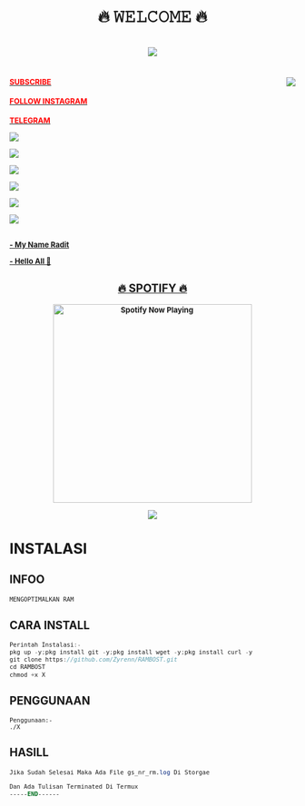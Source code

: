 
  <body>
<h1 align="center">🔥 𝚆𝙴𝙻𝙲𝙾𝙼𝙴 🔥</h1>
<br>
<div align="center">
<img src="https://images.pexels.com/photos/17257529/pexels-photo-17257529.png">
</div>
<br>
</p>
<div>
<img src="https://a.uguu.se/FSsrEvBw.jpg" align="right">
<div>
</p>
</p>
<h4><font size="2"><a href="https://youtube.com/c/PakTzy"><font color="red">SUBSCRIBE</font>
</h4>
<h4><font size="2"><a href="https://instagram.com/raditya_yoga19?igshid=ZDdkNTZiNTM="><font color="red">FOLLOW INSTAGRAM</font>
</h4>
<h4><font size="2"><a href="https://t.me/ZennTzyy"><font color="red">TELEGRAM</font>          
</p>
</p>
<p align="center"> </p> <img src="https://img.shields.io/badge/adobe%20photoshop%20-%2331A8FF.svg?&style=for-the-badge&logo=adobe%20photoshop&logoColor=white"/> </p> <img src="https://img.shields.io/badge/html5%20-%23E34F26.svg?&style=for-the-badge&logo=html5&logoColor=white"/> </p> <img src="https://img.shields.io/badge/css3%20-%231572B6.svg?&style=for-the-badge&logo=css3&logoColor=white"/> </p>
 </p> <img src="https://img.shields.io/badge/node.js%20-%2343853D.svg?&style=for-the-badge&logo=node.js&logoColor=white"/> </p> <img src="https://img.shields.io/badge/javascript%20-%23323330.svg?&style=for-the-badge&logo=javascript&logoColor=%23F7DF1E"/> </p> <img src="https://img.shields.io/badge/git%20-%23F05033.svg?&style=for-the-badge&logo=git&logoColor=white"/> <br><br>
</p>
<p align="center">
</p>
- My Name Radit
</p>
- Hello All 👋
<br>
</p>
<h2 align="center">🔥 SPOTIFY 🔥</h2>
<p align="center">
  <a href="https://open.spotify.com/track/4bNvS25ZVMCvLHEUV87mp4?si=yb1PaPVnRgiTYedy8r6i_g&utm_source=copy-link&context=spotify%3Aplaylist%3A37i9dQZF1EIVoBTSiHHsdx&dl_branch=1" target="_blank"><img src="https://now-playing-on-spotify.vercel.app/api/spotify" alt="Spotify Now Playing" width="350"/></a>
</p>
<p align="center"><a href="https://github.com/Zyrenn"><img src="https://github-readme-stats.vercel.app/api?username=Zyrenn&show_icons=true&theme=radical"></a></p>
</div>

# INSTALASI
## INFOO
```bash
MENGOPTIMALKAN RAM
```
## CARA INSTALL
```ts
Perintah Instalasi:-
pkg up -y;pkg install git -y;pkg install wget -y;pkg install curl -y
git clone https://github.com/Zyrenn/RAMBOST.git
cd RAMBOST
chmod +x X
```
## PENGGUNAAN
```ls
Penggunaan:-
./X
```
## HASILL
```pl
Jika Sudah Selesai Maka Ada File gs_nr_rm.log Di Storgae

Dan Ada Tulisan Terminated Di Termux 
-----END------
```
</div>
</body>
